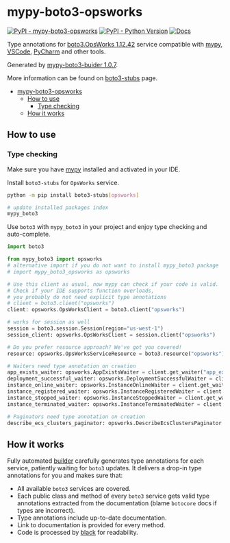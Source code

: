 # mypy-boto3-opsworks

[![PyPI - mypy-boto3-opsworks](https://img.shields.io/pypi/v/mypy-boto3-opsworks.svg?color=blue)](https://pypi.org/project/mypy-boto3-opsworks)
[![PyPI - Python Version](https://img.shields.io/pypi/pyversions/mypy-boto3-opsworks.svg?color=blue)](https://pypi.org/project/mypy-boto3-opsworks)
[![Docs](https://img.shields.io/readthedocs/mypy-boto3-builder.svg?color=blue)](https://mypy-boto3-builder.readthedocs.io/)

Type annotations for
[boto3.OpsWorks 1.12.42](https://boto3.amazonaws.com/v1/documentation/api/1.12.42/reference/services/opsworks.html#OpsWorks) service
compatible with [mypy](https://github.com/python/mypy), [VSCode](https://code.visualstudio.com/),
[PyCharm](https://www.jetbrains.com/pycharm/) and other tools.

Generated by [mypy-boto3-buider 1.0.7](https://github.com/vemel/mypy_boto3_builder).

More information can be found on [boto3-stubs](https://pypi.org/project/boto3-stubs/) page.

- [mypy-boto3-opsworks](#mypy-boto3-opsworks)
  - [How to use](#how-to-use)
    - [Type checking](#type-checking)
  - [How it works](#how-it-works)

## How to use

### Type checking

Make sure you have [mypy](https://github.com/python/mypy) installed and activated in your IDE.

Install `boto3-stubs` for `OpsWorks` service.

```bash
python -m pip install boto3-stubs[opsworks]

# update installed packages index
mypy_boto3
```

Use `boto3` with `mypy_boto3` in your project and enjoy type checking and auto-complete.

```python
import boto3

from mypy_boto3 import opsworks
# alternative import if you do not want to install mypy_boto3 package
# import mypy_boto3_opsworks as opsworks

# Use this client as usual, now mypy can check if your code is valid.
# Check if your IDE supports function overloads,
# you probably do not need explicit type annotations
# client = boto3.client("opsworks")
client: opsworks.OpsWorksClient = boto3.client("opsworks")

# works for session as well
session = boto3.session.Session(region="us-west-1")
session_client: opsworks.OpsWorksClient = session.client("opsworks")

# Do you prefer resource approach? We've got you covered!
resource: opsworks.OpsWorksServiceResource = boto3.resource("opsworks")

# Waiters need type annotation on creation
app_exists_waiter: opsworks.AppExistsWaiter = client.get_waiter("app_exists")
deployment_successful_waiter: opsworks.DeploymentSuccessfulWaiter = client.get_waiter("deployment_successful")
instance_online_waiter: opsworks.InstanceOnlineWaiter = client.get_waiter("instance_online")
instance_registered_waiter: opsworks.InstanceRegisteredWaiter = client.get_waiter("instance_registered")
instance_stopped_waiter: opsworks.InstanceStoppedWaiter = client.get_waiter("instance_stopped")
instance_terminated_waiter: opsworks.InstanceTerminatedWaiter = client.get_waiter("instance_terminated")

# Paginators need type annotation on creation
describe_ecs_clusters_paginator: opsworks.DescribeEcsClustersPaginator = client.get_paginator("describe_ecs_clusters")
```

## How it works

Fully automated [builder](https://github.com/vemel/mypy_boto3_builder) carefully generates
type annotations for each service, patiently waiting for `boto3` updates. It delivers
a drop-in type annotations for you and makes sure that:

- All available `boto3` services are covered.
- Each public class and method of every `boto3` service gets valid type annotations
  extracted from the documentation (blame `botocore` docs if types are incorrect).
- Type annotations include up-to-date documentation.
- Link to documentation is provided for every method.
- Code is processed by [black](https://github.com/psf/black) for readability.